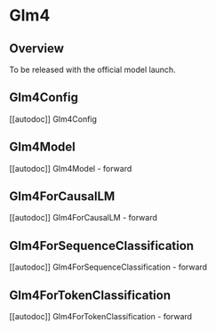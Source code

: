 <!--Copyright 2025 The GLM & ZhipuAI team and The HuggingFace Team. All rights reserved.

Licensed under the Apache License, Version 2.0 (the "License"); you may not use this file except in compliance with
the License. You may obtain a copy of the License at

http://www.apache.org/licenses/LICENSE-2.0

Unless required by applicable law or agreed to in writing, software distributed under the License is distributed on
an "AS IS" BASIS, WITHOUT WARRANTIES OR CONDITIONS OF ANY KIND, either express or implied. See the License for the
specific language governing permissions and limitations under the License.

⚠️ Note that this file is in Markdown but contain specific syntax for our doc-builder (similar to MDX) that may not be
rendered properly in your Markdown viewer.

-->

# Glm4

## Overview

To be released with the official model launch.

## Glm4Config

[[autodoc]] Glm4Config

## Glm4Model

[[autodoc]] Glm4Model
    - forward

## Glm4ForCausalLM

[[autodoc]] Glm4ForCausalLM
    - forward

## Glm4ForSequenceClassification

[[autodoc]] Glm4ForSequenceClassification
    - forward

## Glm4ForTokenClassification

[[autodoc]] Glm4ForTokenClassification
    - forward
